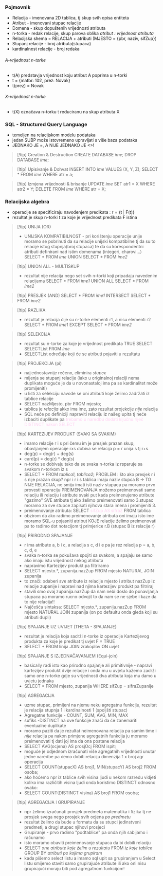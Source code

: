 
### Pojmovnik
- Relacija - imenovana 2D tablica, tj skup svih opisa entiteta
- Atribut - imenovani stupac relacije
- Domena - skup dopuštenih vrijednosti atributa
- n-torka - redak relacije, skup parova oblika *atribut : vrijednost atributa*
- Relacijska shema = RELACIJA + atributi (MJESTO = {pbr, naziv, sifZup})
- Stupanj relacije - broj atributa(stupaca)
- kardinalnost relacije - broj redaka

###### A-vrijednost n-torke
- t(A) predstavja vrijednost koju atribut A poprima u n-torki
- t = {matbr: 102, prez: Novak}
- t(prez) = Novak

###### X-vrijednost n-torke
- t(X) označava n-torku t reduciranu na skup atributa X

### SQL - Structured Query Language

- temeljen na relacijskom modelu podataka
- jedan SUBP može istovremeno upravljati s više baza podataka
- JEDNAKO JE =,  A NIJE JEDNAKO JE <>!

>[!tip] Creation & Destruction
> CREATE DATABASE *ime*;
> DROP DATABASE *ime*;

>[!tip] Upisivanje & Dohvat
> INSERT INTO *ime* VALUES (X, Y, Z);
> SELECT * FROM *ime* WHERE atr = a;

>[!tip] Izmjena vrijednosti & brisanje
> UPDATE *ime* SET atr1 = X WHERE atr2 = Y;
> DELETE FROM *ime* WHERE atr = X;


### Relacijska algebra



- operacije se specificiraju navođenjem predikata : r = {t | F(t)}
- rezultat je skup n-torki t za koje je vrijednost predikata F istina
>[!tip] UNIJA (OR)
> - UNIJSKA KOMPATIBILNOST - pri korištenju operacije unije moramo se pobrinuti da su relacije unijski kompatibilne tj da su to relacije istog stupnja(broj stupaca) te da su korespondentni atributi definirani nad istim domenama (integeri, charovi...)
> SELECT * FROM *ime*
> 	 UNION
> SELECT * FROM *ime2*

>[!tip] UNION ALL - MULTISKUP 
> - rezultat nije relacija nego set svih n-torki koji pripadaju navedenim relacijama
> SELECT * FROM *ime1* 
> 	UNION ALL
> SELECT * FROM *ime2*

>[!tip] PRESJEK (AND)
>SELECT * FROM *ime1*
>	INTERSECT
>SELECT * FROM *ime2*

>[!tip] RAZLIKA
> - rezultat je relacija čije su n-torke elementi r1, a nisu elementi r2 
> SELECT * FROM *ime*1
> 	EXCEPT
> SELECT * FROM *ime2*

>[!tip] SELEKCIJA
> - rezultat su n-torke za koje je vrijednost predikata TRUE
> SELECT SELECTList FROM *ime*
> - SELECTList određuje koji će se atributi pojaviti u rezultatu 

>[!tip] PROJEKCIJA (pi)
> - najjednostavnije rečeno, eliminira *stupce*
> - mijenja se stupanj relacije (iako u originalnoj relaciji nema duplikata moguće je da u novonastaloj ima pa se kardinalitet može promijeniti)
> - u listi za selekciju navode se oni atributi koje želimo zadržati iz tablice relacije
> - SELECT nazMjesto, pbr FROM mjesto;
> - tablica je *relacija* akko ima ime, zato rezultat projekcije *nije* relacija
> - SQL neće po definiciji napraviti relaciju iz našeg upita tj neće izbaciti duplikate pa <mark style="color: #FFB8EBA6; background: transparent">trebamo u naredbu dodati ključnu riječ DISTINCT nakon SELECT</mark>
>

>[!tip] KARTEZIJEV PRODUKT (SVAKI SA SVAKIM)
> - imamo relacije r i s pri čemu im je presjek prazan skup, obavljanjem operacije rxs dobiva se relacija p = r unija s tj r+s
> - deg(p) = deg(r) + deg(s)
> - card(p) = deg(r) * deg(s)
> - n-torke se dobivaju tako da se svaka n-torka iz rsparuje sa svakom n-torkom iz s
> - SELECT * FROM *tablica1, tablica2*;
> PROBLEM : što ako presjek r i s nije prazan skup?
> npr i r i s tablica imaju naziv stupca B -> TO NIJE RELACIJA, ne smiju imati isti naziv stupaca pa moramo prvo provesti operaciju PREIMENOVANJA
> možemo preimenovati samo relaciju ili relaciju i atribute
> svaki put kada preimenujemo atribute "gazimo" SVE atribute tj ako želimo preimenovati samo 3.stupac moramo za sve stupce zapisati njihova stara imena i promijeniti 3.
> - preimenovanje atributa: SELECT <mark style="color: #FFB8EBA6; background: transparent">sifZup AS sifraZ</mark> FROM tablica
> - obzirom da ako radimo preimenovanje atributa oni imaju isto ime moramo SQL-u pojasniti atribut KOJE relacije želimo preimenovati pa to radimo dot notacijom tj primjerice r.B (stupac B iz relacije r)

>[!tip] PRIRODNO SPAJANJE
> - r ima atribute a, b i c, a relacija s c, d i e pa je rez relacija p = a,  b, c, d, e
> - svaka n-torka se pokušava spojiti sa svakom, a spajaju se samo ako imaju istu  vrijednost nekog atributa
> - napravimo Kartezijev produkt pa filtriramo
> - SELECT mjesto.*, zupanija.nazZup FROM mjesto NATURAL JOIN zupanija
> - to znači: odaberi sve atribute iz relacije mjesto i atribut nazZup iz relacije zupanije i napravi nad njima kartezijev produkt pa filtriraj 
> - stavili smo ovaj zupanija.nazZup da nam nebi doslo do ponavljanja stupaca pa moramo rucno odvojit to da nam se ne sjebe i kaze da to nije relacija!!
> - Najčešća sintaksa: SELECT mjesto.*, zupanija.nazZup FROM mjesto NATURAL JOIN zupanija (on po defaultu onda gleda koji su atributi dupli)

>[!tip] SPAJANJE UZ UVIJET (THETA - SPAJANJE) 
> - rezultat je relacija koja sadrži n-torke iz operacije Kartezijevog produkta za koje je predikat tj uvjet F = TRUE
> - SELECT * FROM linija JOIN zrakoplov ON uvjet

>[!tip] SPAJANJE S IZJEDNAČAVANJEM (Equi-join)
> - basically radi isto kao prirodno spajanje ali primitivnije - napravi kartezijev produkt dvije relacije i onda mu u uvjetu kažemo zadrži samo one n-torke gdje su vrijednosti dva atributa koja mu damo u uvjetu jednaka
> - SELECT * FROM mjesto, zupanija WHERE sifZup = sifraZupanije



>[!tip] AGREGACIJA
> - uzme stupac, primijeni na njemu neku agregatnu funkciju, rezultat je relacija stupnja 1 i kardinalnosti 1 (spoljšti stupac)
> - Agregatne funkcije - COUNT, SUM, AVG, MIN, MAX
> - sufiks -DISTINCT na ove funkcije znači da će zanemariti eventualne duplikate
> - moramo paziti da je rezultat neimenovana relacija pa samim time i *nije* relacija pa nakon primjene agregatnih funkcija ju moramo preimenovati tj dati joj ima da ona postane relacija
> - SELECT AVG(ocjena) AS prosjOcj FROM ispit;
> - moguće je odjednom izračunati više agregatnih vrijednosti unutar jedne naredbe pa ćemo dobiti relaciju dimenzija 1 x broj agr operacija
> - SELECT COUNT(stupacX) AS broj1, MIN(stupacY) AS broj2 FROM osoba;
> - ako hoćemo npr iz tablice svih visina ljudi u nekom razredu vidjeti koliko ima različitih visina ljudi onda koristimo DISTINCT odnosno ovako:
> - SELECT COUNT(DISTINCT visina) AS broj1 FROM osoba;

>[!tip] AGREGACIJA I GRUPIRANJE
> - npr želimo izračunati prosjek predmeta matematika i fizika tj ne prosjek svega nego prosjek svih ocjena *po predmetu*
> - rezultat želimo da bude u formatu da su stupci jedinstveni predmeti, a drugi stupac njihovi prosjeci
> - Grupiranje - prvo radimo "podtablice" pa onda njih sabijamo i računamo
> - isto moramo obaviti preimenovanje stupaca da bi dobili relaciju
> - SELECT *one atribute koje želim u rezultatu* FROM *iz koje tablice* GROUP BY *atributi po kojima grupiram*
> - kada pišemo select listu a imamo sql upit sa grupiranjem u Select listu smijemo staviti samo grupirajuće atribute ili ako oni nisu grupirajući moraju biti pod agregatnom funkcijom!





















